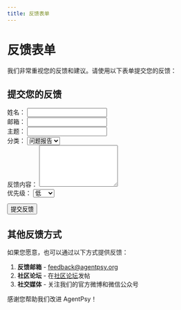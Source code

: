 ```yaml
---
title: 反馈表单
---
```


# 反馈表单

我们非常重视您的反馈和建议。请使用以下表单提交您的反馈：

## 提交您的反馈

<form action="/submit-feedback" method="POST">
  <div>
    <label for="name">姓名：</label>
    <input type="text" id="name" name="name" required>
  </div>
  
  <div>
    <label for="email">邮箱：</label>
    <input type="email" id="email" name="email" required>
  </div>
  
  <div>
    <label for="subject">主题：</label>
    <input type="text" id="subject" name="subject" required>
  </div>
  
  <div>
    <label for="category">分类：</label>
    <select id="category" name="category">
      <option value="bug">问题报告</option>
      <option value="feature">功能建议</option>
      <option value="improvement">改进建议</option>
      <option value="other">其他</option>
    </select>
  </div>
  
  <div>
    <label for="feedback">反馈内容：</label>
    <textarea id="feedback" name="feedback" rows="6" required></textarea>
  </div>
  
  <div>
    <label for="priority">优先级：</label>
    <select id="priority" name="priority">
      <option value="low">低</option>
      <option value="medium">中</option>
      <option value="high">高</option>
      <option value="urgent">紧急</option>
    </select>
  </div>
  
  <button type="submit">提交反馈</button>
</form>

## 其他反馈方式

如果您愿意，也可以通过以下方式提供反馈：

1. **反馈邮箱** - feedback@agentpsy.org
2. **社区论坛** - 在[社区论坛](https://community.agentpsy.org)发帖
3. **社交媒体** - 关注我们的官方微博和微信公众号

感谢您帮助我们改进 AgentPsy！